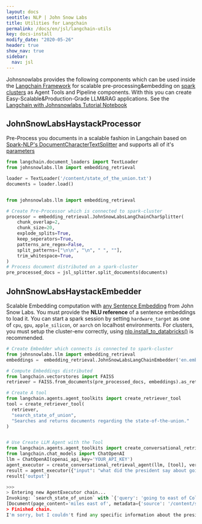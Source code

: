 ```yaml
---
layout: docs 
seotitle: NLP | John Snow Labs
title: Utilities for Langchain
permalink: /docs/en/jsl/langchain-utils
key: docs-install
modify_date: "2020-05-26"
header: true
show_nav: true
sidebar:
  nav: jsl
---
```


<div class="main-docs" markdown="1">





Johnsnowlabs provides the following components which can be used inside the [Langchain Framework](https://www.langchain.com/) for scalable pre-processing&embedding on
[spark clusters](https://spark.apache.org/) as Agent Tools and Pipeline components. With this you can create Easy-Scalable&Production-Grade LLM&RAG applications.
See the [Langchain with Johnsnowlabs Tutorial Notebook](https://github.com/JohnSnowLabs/johnsnowlabs/blob/release/master/notebooks/langchain_with_johnsnowlabs.ipynb)

## JohnSnowLabsHaystackProcessor
Pre-Process you documents in a scalable fashion in Langchain
based on [Spark-NLP's DocumentCharacterTextSplitter](https://sparknlp.org/docs/en/annotators#documentcharactertextsplitter) and supports all of it's [parameters](https://sparknlp.org/api/python/reference/autosummary/sparknlp/annotator/document_character_text_splitter/index.html#sparknlp.annotator.document_character_text_splitter.DocumentCharacterTextSplitter)

```python
from langchain.document_loaders import TextLoader
from johnsnowlabs.llm import embedding_retrieval

loader = TextLoader('/content/state_of_the_union.txt')
documents = loader.load()


from johnsnowlabs.llm import embedding_retrieval

# Create Pre-Processor which is connected to spark-cluster
processor = embedding_retrieval.JohnSnowLabsLangChainCharSplitter(
    chunk_overlap=2,
    chunk_size=20,
    explode_splits=True,
    keep_seperators=True,
    patterns_are_regex=False,
    split_patterns=["\n\n", "\n", " ", ""],
    trim_whitespace=True,
)
# Process document distributed on a spark-cluster
pre_processed_docs = jsl_splitter.split_documents(documents)

```

## JohnSnowLabsHaystackEmbedder
Scalable Embedding computation with [any Sentence Embedding](https://nlp.johnsnowlabs.com/models?task=Embeddings) from John Snow Labs.
You must provide the **NLU reference** of a sentence embeddings to load it.
You can start a spark session by setting `hardware_target` as one of `cpu`, `gpu`, `apple_silicon`, or `aarch` on localhost environments.
For clusters, you must setup the cluster-env correctly, using [nlp.install_to_databricks()](https://nlp.johnsnowlabs.com/docs/en/jsl/install_advanced#into-a-freshly-created-databricks-cluster-automatically) is recommended.

```python 
# Create Embedder which connects is connected to spark-cluster
from johnsnowlabs.llm import embedding_retrieval
embeddings =  embedding_retrieval.JohnSnowLabsLangChainEmbedder('en.embed_sentence.bert_base_uncased',hardware_target='cpu')

# Compute Embeddings distributed
from langchain.vectorstores import FAISS
retriever = FAISS.from_documents(pre_processed_docs, embeddings).as_retriever()

# Create A tool
from langchain.agents.agent_toolkits import create_retriever_tool
tool = create_retriever_tool(
  retriever,
  "search_state_of_union",
  "Searches and returns documents regarding the state-of-the-union."
)


# Use Create LLM Agent with the Tool 
from langchain.agents.agent_toolkits import create_conversational_retrieval_agent
from langchain.chat_models import ChatOpenAI
llm = ChatOpenAI(openai_api_key='YOUR_API_KEY')
agent_executor = create_conversational_retrieval_agent(llm, [tool], verbose=True)
result = agent_executor({"input": "what did the president say about going to east of Columbus?"})
result['output']

>>>
> Entering new AgentExecutor chain...
Invoking: `search_state_of_union` with `{'query': 'going to east of Columbus'}`
[Document(page_content='miles east of', metadata={'source': '/content/state_of_the_union.txt'}), Document(page_content='in America.', metadata={'source': '/content/state_of_the_union.txt'}), Document(page_content='out of America.', metadata={'source': '/content/state_of_the_union.txt'}), Document(page_content='upside down.', metadata={'source': '/content/state_of_the_union.txt'})]I'm sorry, but I couldn't find any specific information about the president's statement regarding going to the east of Columbus in the State of the Union address.
> Finished chain.
I'm sorry, but I couldn't find any specific information about the president's statement regarding going to the east of Columbus in the State of the Union address.
```


</div>